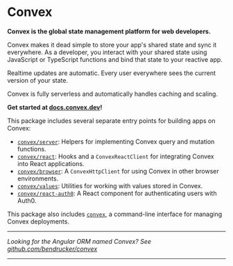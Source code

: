 # Convex

**Convex is the global state management platform for web developers.**

Convex makes it dead simple to store your app's shared state and sync it
everywhere. As a developer, you interact with your shared state using JavaScript
or TypeScript functions and bind that state to your reactive app.

Realtime updates are automatic. Every user everywhere sees the current version
of your state.

Convex is fully serverless and automatically handles caching and scaling.

**Get started at [docs.convex.dev](https://docs.convex.dev)!**

This package includes several separate entry points for building apps on Convex:

- [`convex/server`](https://docs.convex.dev/api/modules/server): Helpers for
  implementing Convex query and mutation functions.
- [`convex/react`](https://docs.convex.dev/api/modules/react): Hooks and a
  `ConvexReactClient` for integrating Convex into React applications.
- [`convex/browser`](https://docs.convex.dev/api/modules/browser): A
  `ConvexHttpClient` for using Convex in other browser environments.
- [`convex/values`](https://docs.convex.dev/api/modules/values): Utilities for
  working with values stored in Convex.
- [`convex/react-auth0`](https://docs.convex.dev/api/modules/values): A React
  component for authenticating users with Auth0.

This package also includes [`convex`](https://docs.convex.dev/using/cli), a
command-line interface for managing Convex deployments.

---

_Looking for the Angular ORM named Convex? See
[github.com/bendrucker/convex](https://github.com/bendrucker/convex)_

---
